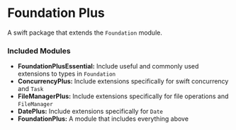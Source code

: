 # Foundation Plus

A swift package that extends the `Foundation` module. 

### Included Modules

* **FoundationPlusEssential:** Include useful and commonly used extensions to types in `Foundation`
* **ConcurrencyPlus:** Include extensions specifically for swift concurrency and `Task` 
* **FileManagerPlus:** Include extensions specifically for file operations and `FileManager`
* **DatePlus:** Include extensions specifically for `Date` 
* **FoundationPlus:** A module that includes everything above

